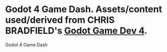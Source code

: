 Godot 4 Game Dash. Assets/content used/derived from CHRIS BRADFIELD's [Godot Game Dev 4](https://github.com/PacktPublishing/Godot-4-Game-Development-Projects-Second-Edition/tree/main/).
=======
Godot 4 Game Dash
